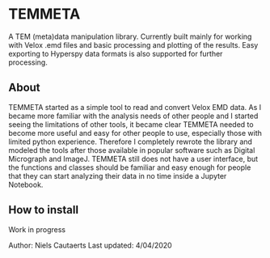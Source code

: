 # TEMMETA

A TEM (meta)data manipulation library. Currently built mainly for working with Velox .emd files and basic processing and plotting of the results. Easy exporting to Hyperspy data formats is also supported for further processing.

## About
TEMMETA started as a simple tool to read and convert Velox EMD data. As I became more familiar with the analysis needs of other people and I started seeing the limitations of other tools, it became clear TEMMETA needed to become more useful and easy for other people to use, especially those with limited python experience. Therefore I completely rewrote the library and modeled the tools after those available in popular software such as Digital Micrograph and ImageJ. TEMMETA still does not have a user interface, but the functions and classes should be familiar and easy enough for people that they can start analyzing their data in no time inside a Jupyter Notebook.

## How to install
Work in progress

Author: Niels Cautaerts
Last updated: 4/04/2020

